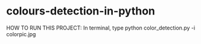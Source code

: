 # colours-detection-in-python



HOW TO RUN THIS PROJECT:
        In terminal, type
        python color_detection.py -i colorpic.jpg
